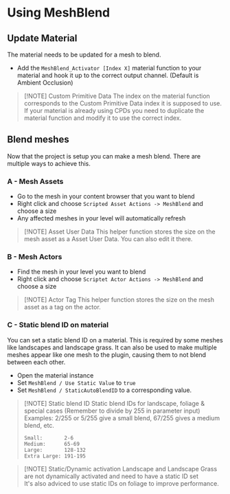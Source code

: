 # Using MeshBlend

## Update Material

The material needs to be updated for a mesh to blend.

- Add the `MeshBlend_Activator [Index X]` material function to your material and hook it up to the correct output channel. (Default is Ambient Occlusion)

> [!NOTE] Custom Primitive Data
> The index on the material function corresponds to the Custom Primitive Data index it is supposed to use. If your material is already using CPDs you need to duplicate the material function and modify it to use the correct index.

## Blend meshes

Now that the project is setup you can make a mesh blend. There are multiple ways to achieve this.

### A - Mesh Assets

- Go to the mesh in your content browser that you want to blend
- Right click and choose `Scripted Asset Actions -> MeshBlend` and choose a size
- Any affected meshes in your level will automatically refresh

> [!NOTE] Asset User Data
> This helper function stores the size on the mesh asset as a Asset User Data. You can also edit it there.

### B - Mesh Actors

- Find the mesh in your level you want to blend
- Right click and choose `Scriptet Actor Actions -> MeshBlend` and choose a size

> [!NOTE] Actor Tag
> This helper function stores the size on the mesh asset as a tag on the actor.

### C - Static blend ID on material

You can set a static blend ID on a material. This is required by some meshes like landscapes and landscape grass. It can also be used to make multiple meshes appear like one mesh to the plugin, causing them to not blend between each other.

- Open the material instance
- Set `MeshBlend / Use Static Value` to `true`
- Set `MeshBlend / StaticAutoBlendID` to a corresponding value.

> [!NOTE] Static blend ID
> Static blend IDs for landscape, foliage & special cases (Remember to divide by 255 in parameter input)
> <br>
> Examples: 2/255 or 5/255 give a small blend, 67/255 gives a medium blend, etc.
> ```
> Small:       2-6
> Medium:      65-69
> Large:       128-132
> Extra Large: 191-195
> ```

> [!NOTE] Static/Dynamic activation
> Landscape and Landscape Grass are not dynamically activated and need to have a static ID set
> <br>
> It's also adviced to use static IDs on foliage to improve performance.